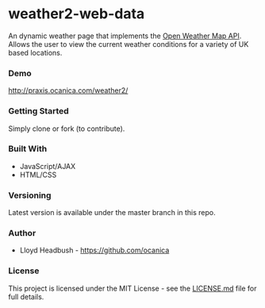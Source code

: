 # weather2-web-data

An dynamic weather page that implements the [Open Weather Map API](https://openweathermap.org/). Allows the user to view the current weather conditions for a variety of UK based locations.

### Demo
http://praxis.ocanica.com/weather2/

### Getting Started
Simply clone or fork (to contribute).

### Built With
 - JavaScript/AJAX
 - HTML/CSS

### Versioning
Latest version is available under the master branch in this repo.

### Author
 - Lloyd Headbush - https://github.com/ocanica

### License
This project is licensed under the MIT License - see the [LICENSE.md](https://github.com/ocanica/weather2-web-data/blob/master/LICENSE) file for full details.
